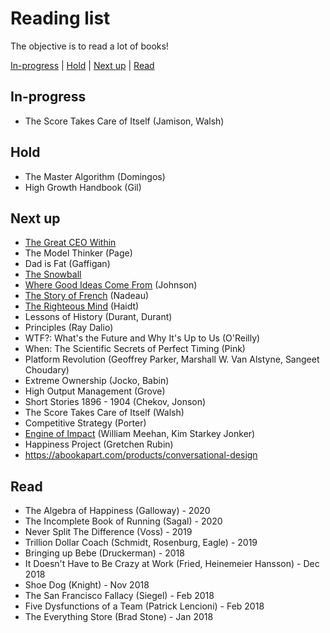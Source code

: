 # Reading list

The objective is to read a lot of books!

[In-progress](#in-progress) | [Hold](#hold) | [Next up](#next-up) | [Read](#read)

## In-progress
* The Score Takes Care of Itself (Jamison, Walsh)

## Hold
* The Master Algorithm (Domingos)
* High Growth Handbook (Gil)

## Next up
* [The Great CEO Within](https://www.amazon.com/Great-CEO-Within-Tactical-Building-ebook/dp/B07ZLGQZYC)
* The Model Thinker (Page)
* Dad is Fat (Gaffigan)
* [The Snowball](https://www.amazon.com/gp/product/0553384619/ref=as_li_qf_asin_il_tl?ie=UTF8&tag=farnamstreet-20&creative=9325&linkCode=as2&creativeASIN=0553384619&linkId=d0f300e25b3b721de23bd52156525ce7)
* [Where Good Ideas Come From](https://www.amazon.com/gp/product/1594485380/ref=as_li_qf_asin_il_tl?ie=UTF8&tag=farnamstreet-20&creative=9325&linkCode=as2&creativeASIN=1594485380&linkId=ff8ea41053ce6e1f090e90c48587227b) (Johnson)
* [The Story of French](https://www.amazon.com/gp/product/0312341849/ref=as_li_qf_asin_il_tl?tag=farnamstreet-20&ie=UTF8&linkId=598eeffd5db75e6b4fdb5ebc1f7a4c89) (Nadeau)
* [The Righteous Mind](https://www.amazon.com/Righteous-Mind-Divided-Politics-Religion/dp/0307455777) (Haidt)
* Lessons of History (Durant, Durant)
* Principles (Ray Dalio)
* WTF?: What's the Future and Why It's Up to Us (O'Reilly)
* When: The Scientific Secrets of Perfect Timing (Pink)
* Platform Revolution (Geoffrey Parker, Marshall W. Van Alstyne, Sangeet Choudary)
* Extreme Ownership (Jocko, Babin)
* High Output Management (Grove)
* Short Stories 1896 - 1904 (Chekov, Jonson)
* The Score Takes Care of Itself (Walsh)
* Competitive Strategy (Porter)
* [Engine of Impact](http://www.engineofimpact.org/) (William Meehan, Kim Starkey Jonker)
* Happiness Project (Gretchen Rubin)
* https://abookapart.com/products/conversational-design

## Read
* The Algebra of Happiness (Galloway) - 2020
* The Incomplete Book of Running (Sagal) - 2020
* Never Split The Difference (Voss) - 2019
* Trillion Dollar Coach (Schmidt, Rosenburg, Eagle) - 2019
* Bringing up Bebe (Druckerman) - 2018
* It Doesn't Have to Be Crazy at Work (Fried, Heinemeier Hansson) - Dec 2018
* Shoe Dog (Knight) - Nov 2018
* The San Francisco Fallacy (Siegel) - Feb 2018
* Five Dysfunctions of a Team (Patrick Lencioni) - Feb 2018
* The Everything Store (Brad Stone) - Jan 2018
